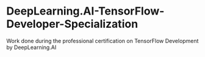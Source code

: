 # DeepLearning.AI-TensorFlow-Developer-Specialization
Work done during the professional certification on TensorFlow Development by DeepLearning.AI
